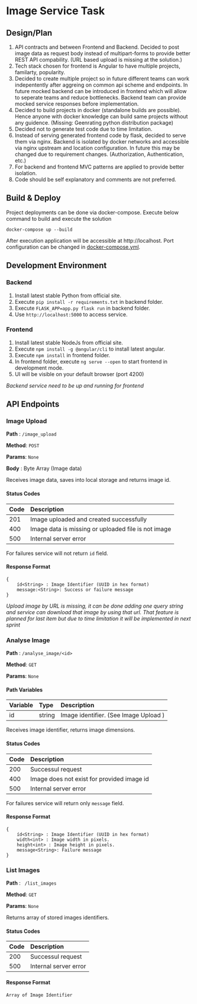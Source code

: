 # Image Service Task

## Design/Plan

1. API contracts and between Frontend and Backend. Decided to post image data as request body instead of multipart-forms to provide better REST API compability. (URL based upload is missing at the solution.)
2. Tech stack chosen for frontend is Angular to have multiple projects, familarty, popularity.  
3. Decided to create multiple project so in future different teams can work indepentently after aggreing on common api scheme and endpoints. In future mocked backend can be introduced in frontend which will allow to seperate teams and reduce bottlenecks. Backend team can provide mocked service responses before implementation. 
4. Decided to build projects in docker (standalone builds are possible). Hence anyone with docker knowledge can build same projects without any guidence. (Missing: Geenrating python distribution package)
5. Decided not to generate test code due to time limitation.
6. Instead of serving generated frontend code by flask, decided to serve them via nginx. Backend is isolated by docker networks and accessible via nginx upstream and location configuration. In future this may be changed due to requirement changes. (Authorization, Authentication, etc.)
7. For backend and frontend MVC patterns are applied to provide better isolation.
8. Code should be self explanatory and comments are not preferred. 
   

## Build & Deploy

Project deployments can be done via docker-compose. Execute below command to build and execute the solution

``
docker-compose up --build
``

After execution application will be accessible at http://localhost. Port configuration can be changed in [docker-compose.yml](docker-compose.yml).

## Development Environment

### Backend
1. Install latest stable Python from official site.
2. Execute `pip install -r requirements.txt` in backend folder.
3. Execute `FLASK_APP=app.py flask run` in backend folder.
4. Use `http://localhost:5000` to access service.

### Frontend
1. Install latest stable NodeJs from official site.
2. Execute `npm install -g @angular/cli` to install latest angular.
3. Execute `npm install` in frontend folder.
4. In frontend folder, execute `ng serve --open` to start frontend in development mode.
5. UI will be visible on your default browser (port 4200)

_Backend service need to be up and running for frontend_

## API Endpoints

### Image Upload 

__Path__  : `/image_upload`

__Method__: `POST`

__Params__: `None`

__Body__  : Byte Array (Image data)

Receives image data, saves into local storage and returns image id.

#### Status Codes
| Code | Description |
| :--  | :--     |
| 201  | Image uploaded and created successfully |
| 400  | Image data is missing or uploaded file is not image |
| 500  | Internal server error |

For failures service will not return `id` field.
#### Response Format
```
{
    íd<String> : Image Identifier (UUID in hex format)
    message:<String>: Success or failure message
}
```

_Upload image by URL is missing, it can be done adding one query string and service can download that image by using that url. That feature is planned for last item but due to time limitation it will be implemented in next sprint_

### Analyse Image

__Path__  : `/analyse_image/<id>`

__Method__: `GET`

__Params__: `None`

#### Path Variables
| Variable | Type    | Description |
| :--      | :--     | :--         |
| id       | string  | Image identifier. (See Image Upload )  |

Receives image identifier, returns image dimensions.

#### Status Codes
| Code | Description |
| :--  | :--     |
| 200  | Successul request |
| 400  | Image does not exist for provided image id |
| 500  | Internal server error |

For failures service will return only `message` field.

#### Response Format
```
{
    íd<String> : Image Identifier (UUID in hex format)
    width<int> : Image width in pixels.
    height<int> : Image height in pixels.
    message<String>: Failure message 
}
```

### List Images

__Path__  : ` /list_images`

__Method__: `GET`

__Params__: `None`

Returns array of stored images identifiers.

#### Status Codes
| Code | Description |
| :--  | :--     |
| 200  | Successul request |
| 500  | Internal server error |

#### Response Format
```
Array of Image Identifier
```
